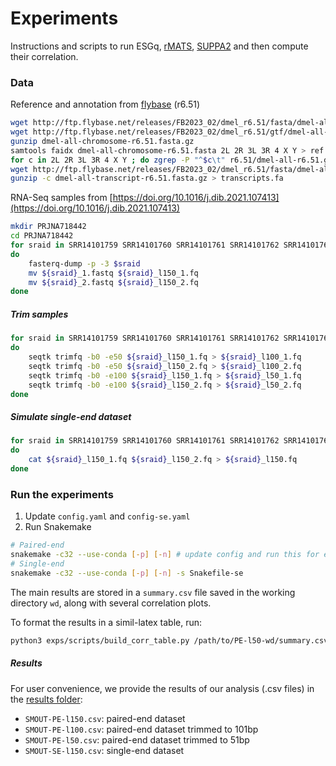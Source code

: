 # Experiments

Instructions and scripts to run ESGq, [rMATS](https://github.com/Xinglab/rmats-turbo), [SUPPA2](https://github.com/comprna/SUPPA) and then compute their correlation.

### Data
Reference and annotation from [flybase](https://flybase.org/) (r6.51)
``` sh
wget http://ftp.flybase.net/releases/FB2023_02/dmel_r6.51/fasta/dmel-all-chromosome-r6.51.fasta.gz
wget http://ftp.flybase.net/releases/FB2023_02/dmel_r6.51/gtf/dmel-all-r6.51.gtf.gz
gunzip dmel-all-chromosome-r6.51.fasta.gz
samtools faidx dmel-all-chromosome-r6.51.fasta 2L 2R 3L 3R 4 X Y > ref.chroms.fa
for c in 2L 2R 3L 3R 4 X Y ; do zgrep -P "^$c\t" r6.51/dmel-all-r6.51.gtf.gz ; done > genes.chroms.gtf
wget http://ftp.flybase.net/releases/FB2023_02/dmel_r6.51/fasta/dmel-all-transcript-r6.51.fasta.gz
gunzip -c dmel-all-transcript-r6.51.fasta.gz > transcripts.fa
```

RNA-Seq samples from [https://doi.org/10.1016/j.dib.2021.107413](https://doi.org/10.1016/j.dib.2021.107413)
``` sh
mkdir PRJNA718442
cd PRJNA718442
for sraid in SRR14101759 SRR14101760 SRR14101761 SRR14101762 SRR14101763 SRR14101764
do
    fasterq-dump -p -3 $sraid
    mv ${sraid}_1.fastq ${sraid}_l150_1.fq
    mv ${sraid}_2.fastq ${sraid}_l150_2.fq
done
```

##### Trim samples
``` sh
for sraid in SRR14101759 SRR14101760 SRR14101761 SRR14101762 SRR14101763 SRR14101764
do
    seqtk trimfq -b0 -e50 ${sraid}_l150_1.fq > ${sraid}_l100_1.fq
    seqtk trimfq -b0 -e50 ${sraid}_l150_2.fq > ${sraid}_l100_2.fq
    seqtk trimfq -b0 -e100 ${sraid}_l150_1.fq > ${sraid}_l50_1.fq
    seqtk trimfq -b0 -e100 ${sraid}_l150_2.fq > ${sraid}_l50_2.fq
done 
```

##### Simulate single-end dataset
``` sh
for sraid in SRR14101759 SRR14101760 SRR14101761 SRR14101762 SRR14101763 SRR14101764
do
    cat ${sraid}_l150_1.fq ${sraid}_l150_2.fq > ${sraid}_l150.fq
done
```

### Run the experiments
1. Update `config.yaml` and `config-se.yaml`
2. Run Snakemake
``` sh
# Paired-end
snakemake -c32 --use-conda [-p] [-n] # update config and run this for each length
# Single-end
snakemake -c32 --use-conda [-p] [-n] -s Snakefile-se
```
The main results are stored in a `summary.csv` file saved in the working directory `wd`, along with several correlation plots.

To format the results in a simil-latex table, run:
``` sh
python3 exps/scripts/build_corr_table.py /path/to/PE-l50-wd/summary.csv /path/to/PE-l100-wd/summary.csv /path/to/PE-l150-wd/summary.csv /path/to/SE-l150-wd/summary.csv
```

##### Results
For user convenience, we provide the results of our analysis (.csv files) in the [results folder](./results):
- `SMOUT-PE-l150.csv`: paired-end dataset
- `SMOUT-PE-l100.csv`: paired-end dataset trimmed to 101bp
- `SMOUT-PE-l50.csv`: paired-end dataset trimmed to 51bp
- `SMOUT-SE-l150.csv`: single-end dataset